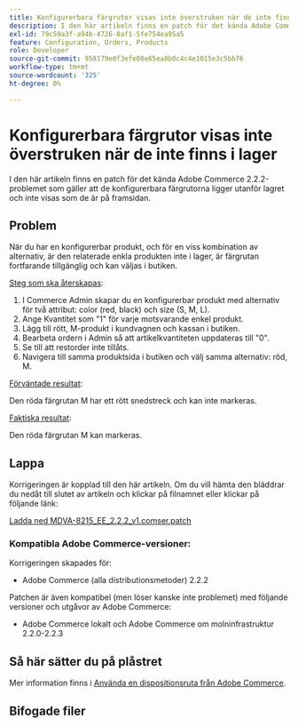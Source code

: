 ```yaml
---
title: Konfigurerbara färgrutor visas inte överstruken när de inte finns i lager
description: I den här artikeln finns en patch för det kända Adobe Commerce 2.2.2-problemet som gäller att de konfigurerbara färgrutorna ligger utanför lagret och inte visas som de är på framsidan.
exl-id: 79c59a3f-a94b-4726-8af1-5fe754ea95a5
feature: Configuration, Orders, Products
role: Developer
source-git-commit: 958179e0f3efe08e65ea8b0c4c4e1015e3c5bb76
workflow-type: tm+mt
source-wordcount: '325'
ht-degree: 0%

---
```


# Konfigurerbara färgrutor visas inte överstruken när de inte finns i lager

I den här artikeln finns en patch för det kända Adobe Commerce 2.2.2-problemet som gäller att de konfigurerbara färgrutorna ligger utanför lagret och inte visas som de är på framsidan.

## Problem

När du har en konfigurerbar produkt, och för en viss kombination av alternativ, är den relaterade enkla produkten inte i lager, är färgrutan fortfarande tillgänglig och kan väljas i butiken.

<u>Steg som ska återskapas</u>:

1. I Commerce Admin skapar du en konfigurerbar produkt med alternativ för två attribut: color (red, black) och size (S, M, L).
1. Ange Kvantitet som &quot;1&quot; för varje motsvarande enkel produkt.
1. Lägg till rött, M-produkt i kundvagnen och kassan i butiken.
1. Bearbeta ordern i Admin så att artikelkvantiteten uppdateras till &quot;0&quot;.
1. Se till att restorder inte tillåts.
1. Navigera till samma produktsida i butiken och välj samma alternativ: röd, M.

<u>Förväntade resultat</u>:

Den röda färgrutan M har ett rött snedstreck och kan inte markeras.

<u>Faktiska resultat</u>:

Den röda färgrutan M kan markeras.

## Lappa

Korrigeringen är kopplad till den här artikeln. Om du vill hämta den bläddrar du nedåt till slutet av artikeln och klickar på filnamnet eller klickar på följande länk:

[Ladda ned MDVA-8215\_EE\_2.2.2\_v1.comser.patch](assets/MDVA-8215_EE_2.2.2_v1.composer.patch.zip)

### Kompatibla Adobe Commerce-versioner:

Korrigeringen skapades för:

* Adobe Commerce (alla distributionsmetoder) 2.2.2

Patchen är även kompatibel (men löser kanske inte problemet) med följande versioner och utgåvor av Adobe Commerce:

* Adobe Commerce lokalt och Adobe Commerce om molninfrastruktur 2.2.0-2.2.3

## Så här sätter du på plåstret

Mer information finns i [Använda en dispositionsruta från Adobe Commerce](/help/how-to/general/how-to-apply-a-composer-patch-provided-by-magento.md).

## Bifogade filer
